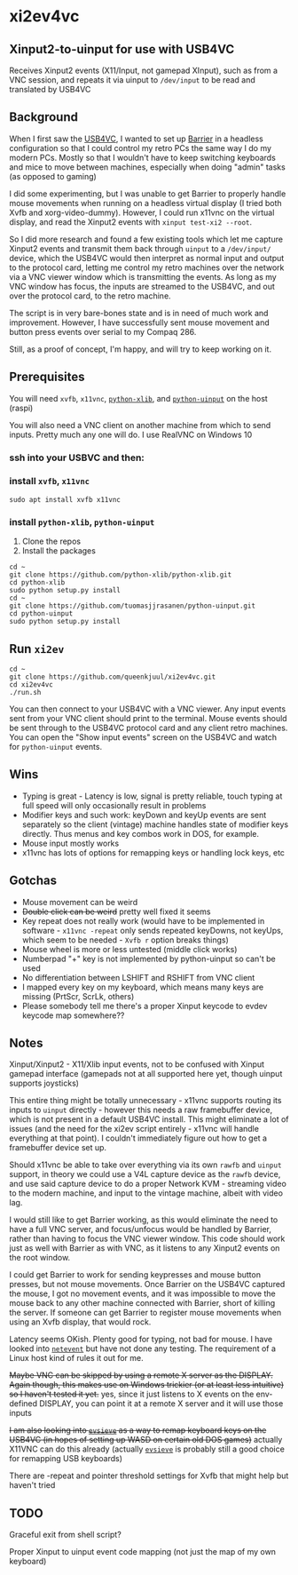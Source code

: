 # xi2ev4vc

## Xinput2-to-uinput for use with USB4VC

Receives Xinput2 events (X11/Input, not gamepad XInput), such as from a VNC session, and repeats it via uinput to `/dev/input` to be read and translated by USB4VC

## Background

When I first saw the [USB4VC](https://github.com/dekuNukem/USB4VC), I wanted to set up [Barrier](https://github.com/debauchee/barrier) in a headless configuration so that I could control my retro PCs the same way I do my modern PCs. Mostly so that I wouldn't have to keep switching keyboards and mice to move between machines, especially when doing "admin" tasks (as opposed to gaming)

I did some experimenting, but I was unable to get Barrier to properly handle mouse movements when running on a headless virtual display (I tried both Xvfb and xorg-video-dummy). However, I could run x11vnc on the virtual display, and read the Xinput2 events with `xinput test-xi2 --root`. 

So I did more research and found a few existing tools which let me capture Xinput2 events and transmit them back through `uinput` to a `/dev/input/` device, which the USB4VC would then interpret as normal input and output to the protocol card, letting me control my retro machines over the network via a VNC viewer window which is transmitting the events. As long as my VNC window has focus, the inputs are streamed to the USB4VC, and out over the protocol card, to the retro machine. 

The script is in very bare-bones state and is in need of much work and improvement. However, I have successfully sent mouse movement and button press events over serial to my Compaq 286. 

Still, as a proof of concept, I'm happy, and will try to keep working on it. 

## Prerequisites

You will need `xvfb`, `x11vnc`, [`python-xlib`](https://github.com/python-xlib/python-xlib), and [`python-uinput`](https://github.com/tuomasjjrasanen/python-uinput) on the host (raspi)

You will also need a VNC client on another machine from which to send inputs. Pretty much any one will do. I use RealVNC on Windows 10

### ssh into your USBVC and then:

### install `xvfb`, `x11vnc`

```
sudo apt install xvfb x11vnc
```

### install `python-xlib`, `python-uinput`

1. Clone the repos
2. Install the packages

```
cd ~
git clone https://github.com/python-xlib/python-xlib.git
cd python-xlib
sudo python setup.py install
cd ~
git clone https://github.com/tuomasjjrasanen/python-uinput.git
cd python-uinput
sudo python setup.py install
```

## Run `xi2ev`

```
cd ~
git clone https://github.com/queenkjuul/xi2ev4vc.git
cd xi2ev4vc
./run.sh
```

You can then connect to your USB4VC with a VNC viewer. Any input events sent from your VNC client should print to the terminal. Mouse events should be sent through to the USB4VC protocol card and any client retro machines. You can open the "Show input events" screen on the USB4VC and watch for `python-uinput` events. 

## Wins

- Typing is great - Latency is low, signal is pretty reliable, touch typing at full speed will only occasionally result in problems
- Modifier keys and such work: keyDown and keyUp events are sent separately so the client (vintage) machine handles state of modifier keys directly. Thus menus and key combos work in DOS, for example. 
- Mouse input mostly works
- x11vnc has lots of options for remapping keys or handling lock keys, etc


## Gotchas

 - Mouse movement can be weird
 - ~~Double click can be weird~~ pretty well fixed it seems
 - Key repeat does not really work (would have to be implemented in software - `x11vnc -repeat` only sends repeated keyDowns, not keyUps, which seem to be needed - `Xvfb r` option breaks things)
 - Mouse wheel is more or less untested (middle click works)
 - Numberpad "+" key is not implemented by python-uinput so can't be used
 - No differentiation between LSHIFT and RSHIFT from VNC client
 - I mapped every key on my keyboard, which means many keys are missing (PrtScr, ScrLk, others)
 - Please somebody tell me there's a proper Xinput keycode to evdev keycode map somewhere??

## Notes

Xinput/Xinput2 - X11/Xlib input events, not to be confused with Xinput gamepad interface (gamepads not at all supported here yet, though uinput supports joysticks)

This entire thing might be totally unnecessary - x11vnc supports routing its inputs to `uinput` directly - however this needs a raw framebuffer device, which is not present in a default USB4VC install. This might eliminate a lot of issues (and the need for the xi2ev script entirely - x11vnc will handle everything at that point). I couldn't immediately figure out how to get a framebuffer device set up.

Should x11vnc be able to take over everything via its own `rawfb` and `uinput` support, in theory we could use a V4L capture device as the `rawfb` device, and use said capture device to do a proper Network KVM - streaming video to the modern machine, and input to the vintage machine, albeit with video lag. 

I would still like to get Barrier working, as this would eliminate the need to have a full VNC server, and focus/unfocus would be handled by Barrier, rather than having to focus the VNC viewer window. This code should work just as well with Barrier as with VNC, as it listens to any Xinput2 events on the root window. 

I could get Barrier to work for sending keypresses and mouse button presses, but not mouse movements. Once Barrier on the USB4VC captured the mouse, I got no movement events, and it was impossible to move the mouse back to any other machine connected with Barrier, short of killing the server. If someone can get Barrier to register mouse movements when using an Xvfb display, that would rock. 

Latency seems OKish. Plenty good for typing, not bad for mouse. I have looked into [`netevent`](https://github.com/Blub/netevent) but have not done any testing. The requirement of a Linux host kind of rules it out for me. 

~~Maybe VNC can be skipped by using a remote X server as the DISPLAY. Again though, this makes use on Windows trickier (or at least less intuitive) so I haven't tested it yet.~~ yes, since it just listens to X events on the env-defined DISPLAY, you can point it at a remote X server and it will use those inputs

~~I am also looking into [`evsieve`](https://github.com/KarsMulder/evsieve) as a way to remap keyboard keys on the USB4VC (in hopes of setting up WASD on certain old DOS games)~~ actually X11VNC can do this already (actually [`evsieve`](https://github.com/KarsMulder/evsieve) is probably still a good choice for remapping USB keyboards)

There are -repeat and pointer threshold settings for Xvfb that might help but haven't tried

## TODO

Graceful exit from shell script? 

Proper Xinput to uinput event code mapping (not just the map of my own keyboard)
